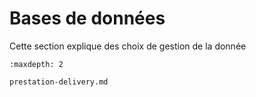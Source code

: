 # Bases de données

Cette section explique des choix de gestion de la donnée

```{toctree}
:maxdepth: 2

prestation-delivery.md
```
